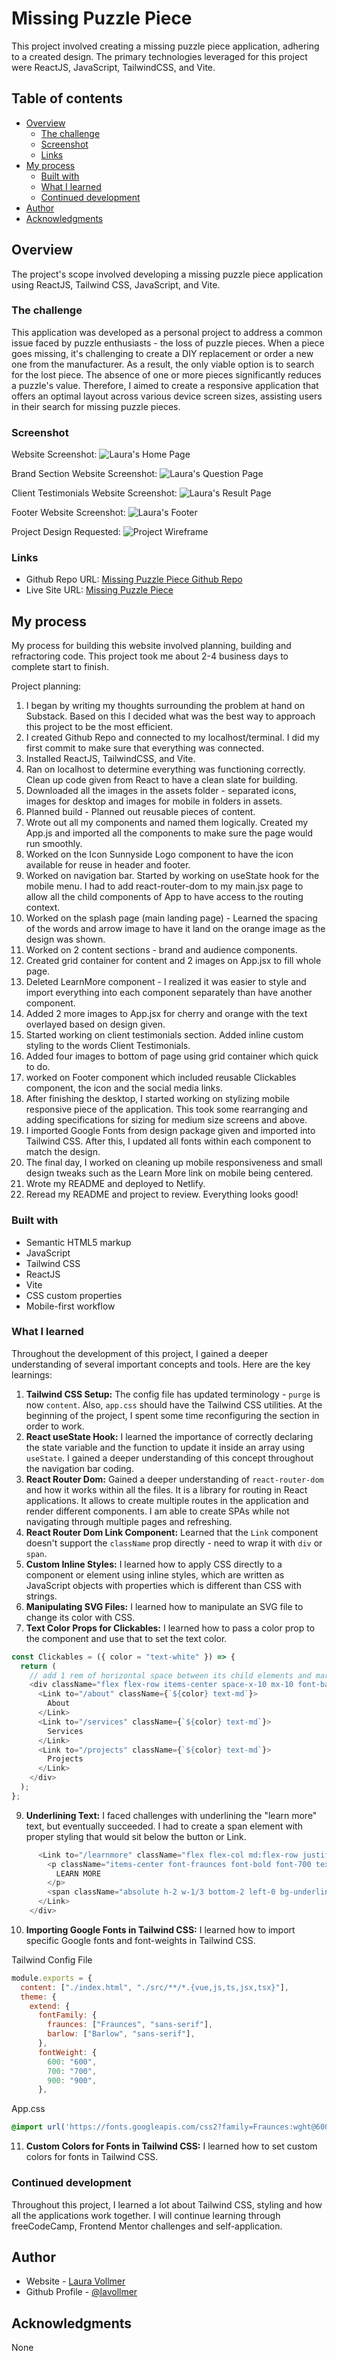 # Missing Puzzle Piece

This project involved creating a missing puzzle piece application, adhering to a created design. The primary technologies leveraged for this project were ReactJS, JavaScript, TailwindCSS, and Vite.

## Table of contents

- [Overview](#overview)
  - [The challenge](#the-challenge)
  - [Screenshot](#screenshot)
  - [Links](#links)
- [My process](#my-process)
  - [Built with](#built-with)
  - [What I learned](#what-i-learned)
  - [Continued development](#continued-development)
- [Author](#author)
- [Acknowledgments](#acknowledgments)


## Overview

The project's scope involved developing a missing puzzle piece application using ReactJS, Tailwind CSS, JavaScript, and Vite. 

### The challenge

This application was developed as a personal project to address a common issue faced by puzzle enthusiasts - the loss of puzzle pieces. When a piece goes missing, it's challenging to create a DIY replacement or order a new one from the manufacturer. As a result, the only viable option is to search for the lost piece. The absence of one or more pieces significantly reduces a puzzle's value. Therefore, I aimed to create a responsive application that offers an optimal layout across various device screen sizes, assisting users in their search for missing puzzle pieces.

### Screenshot

Website Screenshot:
![Laura's Home Page]()

Brand Section Website Screenshot:
![Laura's Question Page]()

Client Testimonials Website Screenshot:
![Laura's Result Page]()

Footer Website Screenshot:
![Laura's Footer]()

Project Design Requested:
![Project Wireframe]()

### Links

- Github Repo URL: [Missing Puzzle Piece Github Repo](https://github.com/lavollmer/missingpuzzlepiece)
- Live Site URL: [Missing Puzzle Piece]()

## My process

My process for building this website involved planning, building and refractoring code. This project took me about 2-4 business days to complete start to finish.

Project planning:
1. I began by writing my thoughts surrounding the problem at hand on Substack. Based on this I decided what was the best way to approach this project to be the most efficient.
2. I created Github Repo and connected to my localhost/terminal. I did my first commit to make sure that everything was connected.
3. Installed ReactJS, TailwindCSS, and Vite.
4. Ran on localhost to determine everything was functioning correctly. Clean up code given from React to have a clean slate for building. 
5. Downloaded all the images in the assets folder - separated icons, images for desktop and images for mobile in folders in assets.
6. Planned build - Planned out reusable pieces of content.
7. Wrote out all my components and named them logically. Created my App.js and imported all the components to make sure the page would run smoothly.
8. Worked on the Icon Sunnyside Logo component to have the icon available for reuse in header and footer.
9. Worked on navigation bar. Started by working on useState hook for the mobile menu. I had to add react-router-dom to my main.jsx page to allow all the child components of App to have access to the routing context.
10. Worked on the splash page (main landing page) - Learned the spacing of the words and arrow image to have it land on the orange image as the design was shown.
11. Worked on 2 content sections - brand and audience components. 
12. Created grid container for content and 2 images on App.jsx to fill whole page.
13. Deleted LearnMore component - I realized it was easier to style and import everything into each component separately than have another component.
14. Added 2 more images to App.jsx for cherry and orange with the text overlayed based on design given.
15. Started working on client testimonials section. Added inline custom styling to the words Client Testimonials.
15. Added four images to bottom of page using grid container which quick to do.
16. worked on Footer component which included reusable Clickables component, the icon and the social media links.
17. After finishing the desktop, I started working on stylizing mobile responsive piece of the application. This took some rearranging and adding specifications for sizing for medium size screens and above.
18. I imported Google Fonts from design package given and imported into Tailwind CSS. After this, I updated all fonts within each component to match the design.
20. The final day, I worked on cleaning up mobile responsiveness and small design tweaks such as the Learn More link on mobile being centered.
21. Wrote my README and deployed to Netlify.
22. Reread my README and project to review. Everything looks good!

### Built with

- Semantic HTML5 markup
- JavaScript
- Tailwind CSS
- ReactJS
- Vite
- CSS custom properties
- Mobile-first workflow


### What I learned

Throughout the development of this project, I gained a deeper understanding of several important concepts and tools. Here are the key learnings:

1. **Tailwind CSS Setup:** The config file has updated terminology - `purge` is now `content`. Also, `app.css` should have the Tailwind CSS utilities. At the beginning of the project, I spent some time reconfiguring the section in order to work.
2. **React useState Hook:** I learned the importance of correctly declaring the state variable and the function to update it inside an array using `useState`. I gained a deeper understanding of this concept throughout the navigation bar coding.
4. **React Router Dom:** Gained a deeper understanding of `react-router-dom` and how it works within all the files. It is a library for routing in React applications. It allows to create multiple routes in the application and render different components. I am able to create SPAs while not navigating through multiple pages and refreshing.
5. **React Router Dom Link Component:** Learned that the `Link` component doesn't support the `className` prop directly - need to wrap it with `div` or `span`.
6. **Custom Inline Styles:** I learned how to apply CSS directly to a component or element using inline styles, which are written as JavaScript objects with properties which is different than CSS with strings.
7. **Manipulating SVG Files:** I learned how to manipulate an SVG file to change its color with CSS.
8. **Text Color Props for Clickables:** I learned how to pass a color prop to the component and use that to set the text color.

``` js
const Clickables = ({ color = "text-white" }) => {
  return (
    // add 1 rem of horizontal space between its child elements and margin of 10 pixels on the left and right sides
    <div className="flex flex-row items-center space-x-10 mx-10 font-barlow font-600">
      <Link to="/about" className={`${color} text-md`}>
        About
      </Link>
      <Link to="/services" className={`${color} text-md`}>
        Services
      </Link>
      <Link to="/projects" className={`${color} text-md`}>
        Projects
      </Link>
    </div>
  );
};
```

9. **Underlining Text:** I faced challenges with underlining the "learn more" text, but eventually succeeded. I had to create a span element with proper styling that would sit below the button or Link.

```js
      <Link to="/learnmore" className="flex flex-col md:flex-row justify-center items-center md:text-left text-[#333A3B] relative">
        <p className="items-center font-fraunces font-bold font-700 text-xl relative pb-1 z-10">
          LEARN MORE
        </p>
        <span className="absolute h-2 w-1/3 bottom-2 left-0 bg-underline-color z-0 left-1/2 transform -translate-x-1/2"></span>
      </Link>
    </div>
```

10. **Importing Google Fonts in Tailwind CSS:** I learned how to import specific Google fonts and font-weights in Tailwind CSS.

Tailwind Config File
```js
module.exports = {
  content: ["./index.html", "./src/**/*.{vue,js,ts,jsx,tsx}"],
  theme: {
    extend: {
      fontFamily: {
        fraunces: ["Fraunces", "sans-serif"],
        barlow: ["Barlow", "sans-serif"],
      },
      fontWeight: {
        600: "600",
        700: "700",
        900: "900",
      },

```

App.css
```css
@import url('https://fonts.googleapis.com/css2?family=Fraunces:wght@600&family=Barlow:wght@700;900&display=swap');
```

11. **Custom Colors for Fonts in Tailwind CSS:** I learned how to set custom colors for fonts in Tailwind CSS.


### Continued development

Throughout this project, I learned a lot about Tailwind CSS, styling and how all the applications work together. I will continue learning through freeCodeCamp, Frontend Mentor challenges and self-application.

## Author

- Website - [Laura Vollmer](https://lauradeveloper.com/)
- Github Profile - [@lavollmer](https://github.com/lavollmer)

## Acknowledgments

None